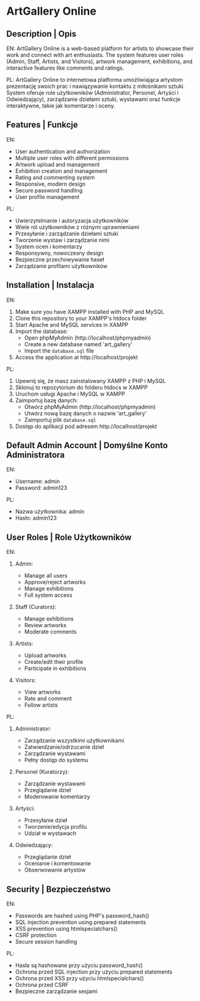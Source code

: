 # ArtGallery Online

## Description | Opis

EN: ArtGallery Online is a web-based platform for artists to showcase their work and connect with art enthusiasts. The system features user roles (Admin, Staff, Artists, and Visitors), artwork management, exhibitions, and interactive features like comments and ratings.

PL: ArtGallery Online to internetowa platforma umożliwiająca artystom prezentację swoich prac i nawiązywanie kontaktu z miłośnikami sztuki. System oferuje role użytkowników (Administrator, Personel, Artyści i Odwiedzający), zarządzanie dziełami sztuki, wystawami oraz funkcje interaktywne, takie jak komentarze i oceny.

## Features | Funkcje

EN:
- User authentication and authorization
- Multiple user roles with different permissions
- Artwork upload and management
- Exhibition creation and management
- Rating and commenting system
- Responsive, modern design
- Secure password handling
- User profile management

PL:
- Uwierzytelnianie i autoryzacja użytkowników
- Wiele ról użytkowników z różnymi uprawnieniami
- Przesyłanie i zarządzanie dziełami sztuki
- Tworzenie wystaw i zarządzanie nimi
- System ocen i komentarzy
- Responsywny, nowoczesny design
- Bezpieczne przechowywanie haseł
- Zarządzanie profilami użytkowników

## Installation | Instalacja

EN:
1. Make sure you have XAMPP installed with PHP and MySQL
2. Clone this repository to your XAMPP's htdocs folder
3. Start Apache and MySQL services in XAMPP
4. Import the database:
   - Open phpMyAdmin (http://localhost/phpmyadmin)
   - Create a new database named 'art_gallery'
   - Import the `database.sql` file
5. Access the application at http://localhost/projekt

PL:
1. Upewnij się, że masz zainstalowany XAMPP z PHP i MySQL
2. Sklonuj to repozytorium do folderu htdocs w XAMPP
3. Uruchom usługi Apache i MySQL w XAMPP
4. Zaimportuj bazę danych:
   - Otwórz phpMyAdmin (http://localhost/phpmyadmin)
   - Utwórz nową bazę danych o nazwie 'art_gallery'
   - Zaimportuj plik `database.sql`
5. Dostęp do aplikacji pod adresem http://localhost/projekt

## Default Admin Account | Domyślne Konto Administratora

EN:
- Username: admin
- Password: admin123

PL:
- Nazwa użytkownika: admin
- Hasło: admin123

## User Roles | Role Użytkowników

EN:
1. Admin:
   - Manage all users
   - Approve/reject artworks
   - Manage exhibitions
   - Full system access

2. Staff (Curators):
   - Manage exhibitions
   - Review artworks
   - Moderate comments

3. Artists:
   - Upload artworks
   - Create/edit their profile
   - Participate in exhibitions

4. Visitors:
   - View artworks
   - Rate and comment
   - Follow artists

PL:
1. Administrator:
   - Zarządzanie wszystkimi użytkownikami
   - Zatwierdzanie/odrzucanie dzieł
   - Zarządzanie wystawami
   - Pełny dostęp do systemu

2. Personel (Kuratorzy):
   - Zarządzanie wystawami
   - Przeglądanie dzieł
   - Moderowanie komentarzy

3. Artyści:
   - Przesyłanie dzieł
   - Tworzenie/edycja profilu
   - Udział w wystawach

4. Odwiedzający:
   - Przeglądanie dzieł
   - Ocenianie i komentowanie
   - Obserwowanie artystów

## Security | Bezpieczeństwo

EN:
- Passwords are hashed using PHP's password_hash()
- SQL injection prevention using prepared statements
- XSS prevention using htmlspecialchars()
- CSRF protection
- Secure session handling

PL:
- Hasła są hashowane przy użyciu password_hash()
- Ochrona przed SQL injection przy użyciu prepared statements
- Ochrona przed XSS przy użyciu htmlspecialchars()
- Ochrona przed CSRF
- Bezpieczne zarządzanie sesjami 